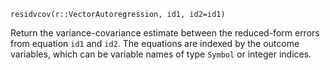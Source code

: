 ```
residvcov(r::VectorAutoregression, id1, id2=id1)
```

Return the variance-covariance estimate between the reduced-form errors from equation `id1` and `id2`. The equations are indexed by the outcome variables, which can be variable names of type `Symbol` or integer indices.
